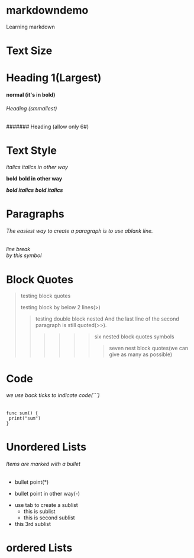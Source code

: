 # markdowndemo
Learning markdown

# Text Size
# Heading 1(Largest)
#### normal (it's in bold)
###### Heading (smmallest)
####### Heading (allow only 6#)

# Text Style
*italics*
_italics in other way_

**bold**
__bold in other way__

***bold italics***
___bold italics___

# Paragraphs
###### The easiest way to create a paragraph is to use ablank line.
###### line break<br> by this symbol

# Block Quotes
> testing block quotes
>
> testing block by below 2 lines(>)
>> testing double block nested
And the last line of the second paragraph
is still quoted(>>).
>>>>>> six nested block quotes symbols
>>>>>>> seven nest block quotes(we can give as many as possible)

# Code 
###### we use back ticks to indicate code(```)
```
func sum() {
 print("sum")
}
```
# Unordered Lists
###### Items are marked with a bullet
* bullet point(*)
- bullet point in other way(-)
* use tab to create a sublist
  * this is sublist
  * this is second sublist
* this 3rd sublist

# ordered Lists

